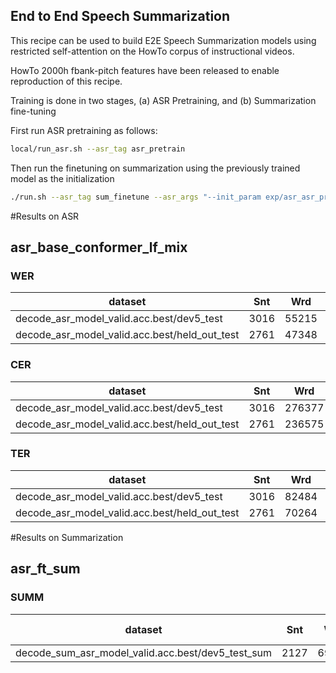 ## End to End Speech Summarization

This recipe can be used to build E2E Speech Summarization models using restricted self-attention on the HowTo corpus of instructional videos. 

HowTo 2000h fbank-pitch features have been released to enable reproduction of this recipe. 

Training is done in two stages, (a) ASR Pretraining, and (b) Summarization fine-tuning

First run ASR pretraining as follows:

```bash
local/run_asr.sh --asr_tag asr_pretrain
``` 
Then run the finetuning on summarization using the previously trained model as the initialization

```bash
./run.sh --asr_tag sum_finetune --asr_args "--init_param exp/asr_asr_pretrain/valid.acc.ave_10best.pth:::ctc"
```

#Results on ASR

## asr_base_conformer_lf_mix
### WER

|dataset|Snt|Wrd|Corr|Sub|Del|Ins|Err|S.Err|
|---|---|---|---|---|---|---|---|---|
|decode_asr_model_valid.acc.best/dev5_test|3016|55215|93.1|4.8|2.1|1.9|8.8|56.7|
|decode_asr_model_valid.acc.best/held_out_test|2761|47348|92.7|5.0|2.3|2.2|9.5|54.6|

### CER

|dataset|Snt|Wrd|Corr|Sub|Del|Ins|Err|S.Err|
|---|---|---|---|---|---|---|---|---|
|decode_asr_model_valid.acc.best/dev5_test|3016|276377|97.1|1.1|1.9|1.9|4.8|56.7|
|decode_asr_model_valid.acc.best/held_out_test|2761|236575|96.8|1.2|2.0|2.1|5.4|54.6|

### TER

|dataset|Snt|Wrd|Corr|Sub|Del|Ins|Err|S.Err|
|---|---|---|---|---|---|---|---|---|
|decode_asr_model_valid.acc.best/dev5_test|3016|82484|94.1|3.5|2.4|2.2|8.0|56.7|
|decode_asr_model_valid.acc.best/held_out_test|2761|70264|93.9|3.7|2.4|2.7|8.9|54.6|



#Results on Summarization

## asr_ft_sum
### SUMM

|dataset|Snt|Wrd|ROUGE-1|ROUGE-2|ROUGE-L|METEOR|BERTScore|
|---|---|---|---|---|---|---|---|
|decode_sum_asr_model_valid.acc.best/dev5_test_sum|2127|69795|60.72|44.7|56.1|29.36|91.53|
